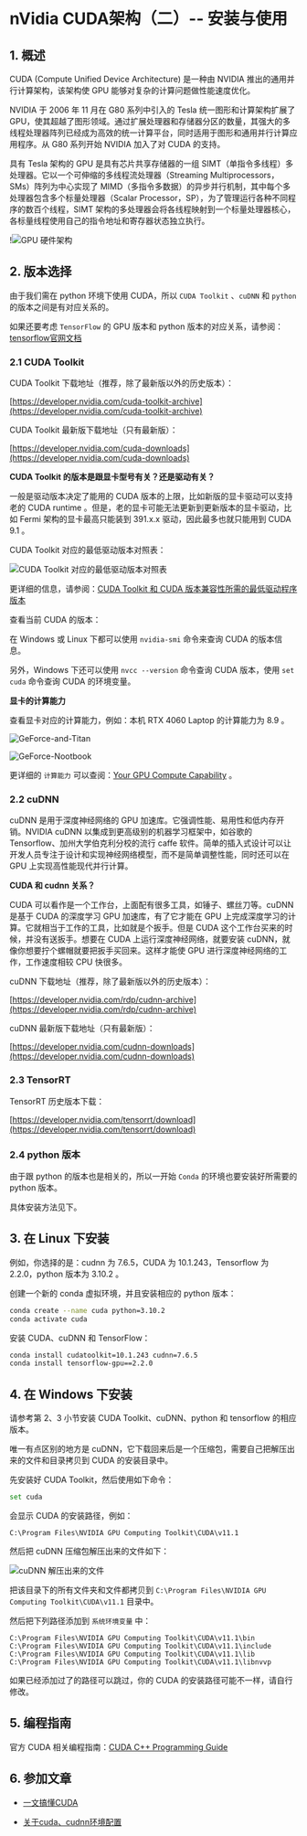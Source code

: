 # nVidia CUDA架构（二）-- 安装与使用

## 1. 概述

CUDA (Compute Unified Device Architecture) 是一种由 NVIDIA 推出的通用并行计算架构，该架构使 GPU 能够对复杂的计算问题做性能速度优化。

NVIDIA 于 2006 年 11 月在 G80 系列中引入的 Tesla 统一图形和计算架构扩展了 GPU，使其超越了图形领域。通过扩展处理器和存储器分区的数量，其强大的多线程处理器阵列已经成为高效的统一计算平台，同时适用于图形和通用并行计算应用程序。从 G80 系列开始 NVIDIA 加入了对 CUDA 的支持。

具有 Tesla 架构的 GPU 是具有芯片共享存储器的一组 SIMT（单指令多线程）多处理器。它以一个可伸缩的多线程流处理器（Streaming Multiprocessors，SMs）阵列为中心实现了 MIMD（多指令多数据）的异步并行机制，其中每个多处理器包含多个标量处理器（Scalar Processor，SP），为了管理运行各种不同程序的数百个线程，SIMT 架构的多处理器会将各线程映射到一个标量处理器核心，各标量线程使用自己的指令地址和寄存器状态独立执行。

!![GPU 硬件架构](./images/GPU-hardware-structure.png)

## 2. 版本选择

由于我们需在 python 环境下使用 CUDA，所以 `CUDA Toolkit` 、`cuDNN` 和 `python` 的版本之间是有对应关系的。

如果还要考虑 `TensorFlow` 的 GPU 版本和 python 版本的对应关系，请参阅：[tensorflow官网文档](https://tensorflow.google.cn/install/source_windows?hl=zh-cn#gpu)

### 2.1 CUDA Toolkit

CUDA Toolkit 下载地址（推荐，除了最新版以外的历史版本）：

[https://developer.nvidia.com/cuda-toolkit-archive](https://developer.nvidia.com/cuda-toolkit-archive)

CUDA Toolkit 最新版下载地址（只有最新版）：

[https://developer.nvidia.com/cuda-downloads](https://developer.nvidia.com/cuda-downloads)

**CUDA Toolkit 的版本是跟显卡型号有关？还是驱动有关？**

一般是驱动版本决定了能用的 CUDA 版本的上限，比如新版的显卡驱动可以支持老的 CUDA runtime 。但是，老的显卡可能无法更新到更新版本的显卡驱动，比如 Fermi 架构的显卡最高只能装到 391.x.x 驱动，因此最多也就只能用到 CUDA 9.1 。

CUDA Toolkit 对应的最低驱动版本对照表：

![CUDA Toolkit 对应的最低驱动版本对照表](./images/CUDA-Minimum-Required-Driver.png)

更详细的信息，请参阅：[CUDA Toolkit 和 CUDA 版本兼容性所需的最低驱动程序版本](https://docs.nvidia.com/cuda/cuda-toolkit-release-notes/index.html)

查看当前 CUDA 的版本：

在 Windows 或 Linux 下都可以使用 `nvidia-smi` 命令来查询 CUDA 的版本信息。

另外，Windows 下还可以使用 `nvcc --version` 命令查询 CUDA 版本，使用 `set cuda` 命令查询 CUDA 的环境变量。

**显卡的计算能力**

查看显卡对应的计算能力，例如：本机 RTX 4060 Laptop 的计算能力为 8.9 。

![GeForce-and-Titan](./images/GeForce-and-Titan.png)

![GeForce-Nootbook](./images/GeForce-Nootbook.png)

更详细的 `计算能力` 可以查阅：[Your GPU Compute Capability](https://developer.nvidia.com/cuda-gpus) 。

### 2.2 cuDNN

cuDNN 是用于深度神经网络的 GPU 加速库。它强调性能、易用性和低内存开销。NVIDIA cuDNN 以集成到更高级别的机器学习框架中，如谷歌的 Tensorflow、加州大学伯克利分校的流行 caffe 软件。简单的插入式设计可以让开发人员专注于设计和实现神经网络模型，而不是简单调整性能，同时还可以在 GPU 上实现高性能现代并行计算。

**CUDA 和 cudnn 关系？**

CUDA 可以看作是一个工作台，上面配有很多工具，如锤子、螺丝刀等。cuDNN 是基于 CUDA 的深度学习 GPU 加速库，有了它才能在 GPU 上完成深度学习的计算。它就相当于工作的工具，比如就是个扳手。但是 CUDA 这个工作台买来的时候，并没有送扳手。想要在 CUDA 上运行深度神经网络，就要安装 cuDNN，就像你想要拧个螺帽就要把扳手买回来。这样才能使 GPU 进行深度神经网络的工作，工作速度相较 CPU 快很多。

cuDNN 下载地址（推荐，除了最新版以外的历史版本）：

[https://developer.nvidia.com/rdp/cudnn-archive](https://developer.nvidia.com/rdp/cudnn-archive)

cuDNN 最新版下载地址（只有最新版）：

[https://developer.nvidia.com/cudnn-downloads](https://developer.nvidia.com/cudnn-downloads)

### 2.3 TensorRT

TensorRT 历史版本下载：

[https://developer.nvidia.com/tensorrt/download](https://developer.nvidia.com/tensorrt/download)

### 2.4 python 版本

由于跟 python 的版本也是相关的，所以一开始 `Conda` 的环境也要安装好所需要的 python 版本。

具体安装方法见下。

## 3. 在 Linux 下安装

例如，你选择的是：cudnn 为 7.6.5，CUDA 为 10.1.243，Tensorflow 为 2.2.0，python 版本为 3.10.2 。

创建一个新的 conda 虚拟环境，并且安装相应的 python 版本：

```bash
conda create --name cuda python=3.10.2
conda activate cuda
```

安装 CUDA、cuDNN 和 TensorFlow：

```bash
conda install cudatoolkit=10.1.243 cudnn=7.6.5
conda install tensorflow-gpu==2.2.0
```

## 4. 在 Windows 下安装

请参考第 2、3 小节安装 CUDA Toolkit、cuDNN、python 和 tensorflow 的相应版本。

唯一有点区别的地方是 cuDNN，它下载回来后是一个压缩包，需要自己把解压出来的文件和目录拷贝到 CUDA 的安装目录中。

先安装好 CUDA Toolkit，然后使用如下命令：

```bash
set cuda
```

会显示 CUDA 的安装路径，例如：

```text
C:\Program Files\NVIDIA GPU Computing Toolkit\CUDA\v11.1
```

然后把 cuDNN 压缩包解压出来的文件如下：

![cuDNN 解压出来的文件](./images/cuDNN-zip-files.png)

把该目录下的所有文件夹和文件都拷贝到 `C:\Program Files\NVIDIA GPU Computing Toolkit\CUDA\v11.1` 目录中。

然后把下列路径添加到 `系统环境变量` 中：

```text
C:\Program Files\NVIDIA GPU Computing Toolkit\CUDA\v11.1\bin
C:\Program Files\NVIDIA GPU Computing Toolkit\CUDA\v11.1\include
C:\Program Files\NVIDIA GPU Computing Toolkit\CUDA\v11.1\lib
C:\Program Files\NVIDIA GPU Computing Toolkit\CUDA\v11.1\libnvvp
```

如果已经添加过了的路径可以跳过，你的 CUDA 的安装路径可能不一样，请自行修改。

## 5. 编程指南

官方 CUDA 相关编程指南：[CUDA C++ Programming Guide](https://docs.nvidia.com/cuda/cuda-c-programming-guide/index.html)

## 6. 参加文章

- [一文搞懂CUDA](https://blog.csdn.net/qq_40647372/article/details/135213452)

- [关于cuda、cudnn环境配置](https://blog.csdn.net/weixin_47166887/article/details/124457997)
